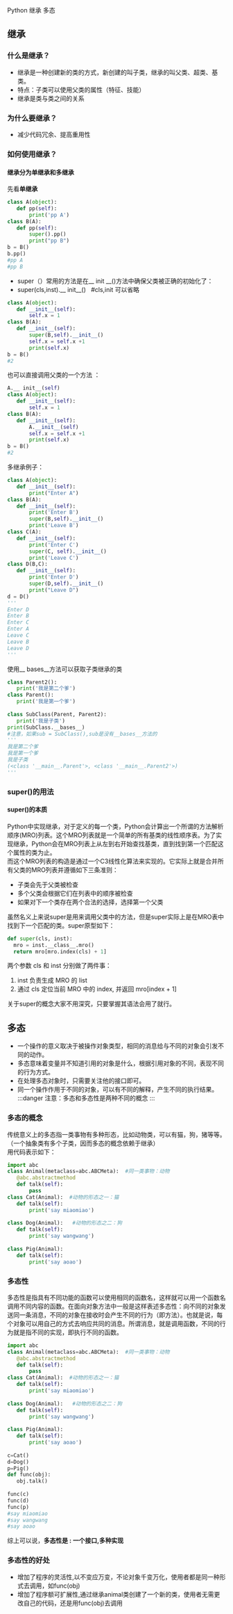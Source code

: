 Python 继承 多态
<a name="2dde3029"></a>
## 继承
<a name="lzqXR"></a>
### 什么是继承？

- 继承是一种创建新的类的方式，新创建的叫子类，继承的叫父类、超类、基类。<br />
- 特点：子类可以使用父类的属性（特征、技能）<br />
- 继承是类与类之间的关系<br />
<a name="kyJwy"></a>
### 为什么要继承？

- 减少代码冗余、提高重用性<br />
<a name="P3nKa"></a>
### 如何使用继承？
<a name="jaI0Y"></a>
#### 继承分为单继承和多继承
先看**单继承**
```python
class A(object):
   def pp(self):
       print('pp A')
class B(A):
   def pp(self):
       super().pp()
       print("pp B")
b = B()
b.pp()
#pp A
#pp B
```

- super（）常用的方法是在__ init __()方法中确保父类被正确的初始化了：<br />
- super(cls,inst).__ init__()   #cls,init 可以省略
```python
class A(object):
   def __init__(self):
       self.x = 1
class B(A):
   def __init__(self):
       super(B,self).__init__()
       self.x = self.x +1
       print(self.x)
b = B()
#2
```
也可以直接调用父类的一个方法 ：
```python
A.__ init__(self)
class A(object):
   def __init__(self):
       self.x = 1
class B(A):
   def __init__(self):
       A.__init__(self)
       self.x = self.x +1
       print(self.x)
b = B()
#2
```
多继承例子：
```python
class A(object):
   def __init__(self):
       print("Enter A")
class B(A):
   def __init__(self):
       print('Enter B')
       super(B,self).__init__()
       print('Leave B')
class C(A):
   def __init__(self):
       print('Enter C')
       super(C, self).__init__()
       print('Leave C')
class D(B,C):
   def __init__(self):
       print('Enter D')
       super(D,self).__init__()
       print("Leave D")
d = D()
'''
Enter D
Enter B
Enter C
Enter A
Leave C
Leave B
Leave D
'''
```
使用__ bases__方法可以获取子类继承的类
```python
class Parent2():
   print('我是第二个爹')
class Parent():
   print('我是第一个爹')
   
class SubClass(Parent, Parent2):
   print('我是子类')
print(SubClass.__bases__)
#注意，如果sub = SubClass(),sub是没有__bases__方法的
'''
我是第二个爹
我是第一个爹
我是子类
(<class '__main__.Parent'>, <class '__main__.Parent2'>)
'''
```
<a name="QuqSt"></a>
### super()的用法
<a name="dAGrP"></a>
#### super()的本质
Python中实现继承，对于定义的每一个类，Python会计算出一个所谓的方法解析顺序(MRO)列表。这个MRO列表就是一个简单的所有基类的线性顺序表。为了实现继承，Python会在MRO列表上从左到右开始查找基类，直到找到第一个匹配这个属性的类为止。<br />而这个MRO列表的构造是通过一个C3线性化算法来实现的。它实际上就是合并所有父类的MRO列表并遵循如下三条准则：

- 子类会先于父类被检查<br />
- 多个父类会根据它们在列表中的顺序被检查<br />
- 如果对下一个类存在两个合法的选择，选择第一个父类<br />

虽然名义上来说super是用来调用父类中的方法，但是super实际上是在MRO表中找到下一个匹配的类。super原型如下：
```python
def super(cls, inst):
  mro = inst.__class__.mro()
  return mro[mro.index(cls) + 1]
```
两个参数 cls 和 inst 分别做了两件事：

1. inst 负责生成 MRO 的 list<br />
2. 通过 cls 定位当前 MRO 中的 index, 并返回 mro[index + 1]<br />

关于super的概念大家不用深究，只要掌握其语法会用了就行。
<a name="kkxxl"></a>
## 多态

- 一个操作的意义取决于被操作对象类型，相同的消息给与不同的对象会引发不同的动作。<br />
- 多态意味着变量并不知道引用的对象是什么，根据引用对象的不同，表现不同的行为方式。<br />
- 在处理多态对象时，只需要关注他的接口即可。<br />
- 同一个操作作用于不同的对象，可以有不同的解释，产生不同的执行结果。<br />
:::danger
注意：多态和多态性是两种不同的概念
:::
<a name="znUPR"></a>
### 多态的概念
传统意义上的多态指一类事物有多种形态，比如动物类，可以有猫，狗，猪等等。（一个抽象类有多个子类，因而多态的概念依赖于继承）<br />用代码表示如下：
```python
import abc
class Animal(metaclass=abc.ABCMeta):  #同一类事物：动物
   @abc.abstractmethod
   def talk(self):
       pass
class Cat(Animal):  #动物的形态之一：猫
   def talk(self):
       print('say miaomiao')
       
class Dog(Animal):   #动物的形态之二：狗
   def talk(self):
       print('say wangwang')
       
class Pig(Animal):
   def talk(self):
       print('say aoao')
```
<a name="YxSXb"></a>
### 多态性
多态性是指具有不同功能的函数可以使用相同的函数名，这样就可以用一个函数名调用不同内容的函数。在面向对象方法中一般是这样表述多态性：向不同的对象发送同一条消息，不同的对象在接收时会产生不同的行为（即方法）。也就是说，每个对象可以用自己的方式去响应共同的消息。所谓消息，就是调用函数，不同的行为就是指不同的实现，即执行不同的函数。
```python
import abc
class Animal(metaclass=abc.ABCMeta):  #同一类事物：动物
   @abc.abstractmethod
   def talk(self):
       pass
class Cat(Animal):  #动物的形态之一：猫
   def talk(self):
       print('say miaomiao')
       
class Dog(Animal):   #动物的形态之二：狗
   def talk(self):
       print('say wangwang')
       
class Pig(Animal):
   def talk(self):
       print('say aoao')
       
c=Cat()
d=Dog()
p=Pig()
def func(obj):
   obj.talk()
   
func(c)
func(d)
func(p)
#say miaomiao
#say wangwang
#say aoao
```
综上可以说，**多态性是 : 一个接口,多种实现**
<a name="QsY7K"></a>
### 多态性的好处

- 增加了程序的灵活性,以不变应万变，不论对象千变万化，使用者都是同一种形式去调用，如func(obj)<br />
- 增加了程序额可扩展性,通过继承animal类创建了一个新的类，使用者无需更改自己的代码，还是用func(obj)去调用<br />

